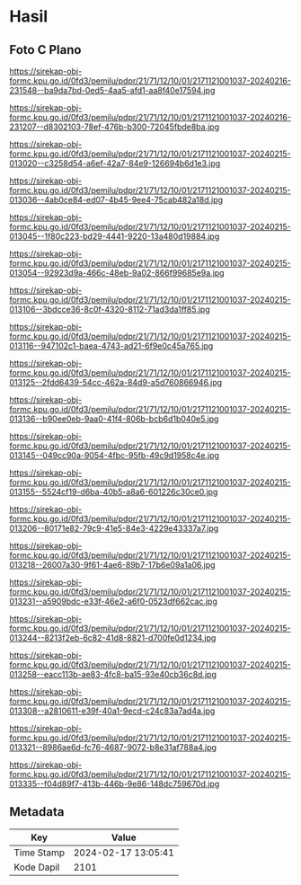# Hasil

## Foto C Plano

https://sirekap-obj-formc.kpu.go.id/0fd3/pemilu/pdpr/21/71/12/10/01/2171121001037-20240216-231548--ba9da7bd-0ed5-4aa5-afd1-aa8f40e17594.jpg

https://sirekap-obj-formc.kpu.go.id/0fd3/pemilu/pdpr/21/71/12/10/01/2171121001037-20240216-231207--d8302103-78ef-476b-b300-72045fbde8ba.jpg

https://sirekap-obj-formc.kpu.go.id/0fd3/pemilu/pdpr/21/71/12/10/01/2171121001037-20240215-013020--c3258d54-a6ef-42a7-84e9-126694b6d1e3.jpg

https://sirekap-obj-formc.kpu.go.id/0fd3/pemilu/pdpr/21/71/12/10/01/2171121001037-20240215-013036--4ab0ce84-ed07-4b45-9ee4-75cab482a18d.jpg

https://sirekap-obj-formc.kpu.go.id/0fd3/pemilu/pdpr/21/71/12/10/01/2171121001037-20240215-013045--1f80c223-bd29-4441-9220-13a480d19884.jpg

https://sirekap-obj-formc.kpu.go.id/0fd3/pemilu/pdpr/21/71/12/10/01/2171121001037-20240215-013054--92923d9a-466c-48eb-9a02-866f99685e9a.jpg

https://sirekap-obj-formc.kpu.go.id/0fd3/pemilu/pdpr/21/71/12/10/01/2171121001037-20240215-013106--3bdcce36-8c0f-4320-8112-71ad3da1ff85.jpg

https://sirekap-obj-formc.kpu.go.id/0fd3/pemilu/pdpr/21/71/12/10/01/2171121001037-20240215-013116--947102c1-baea-4743-ad21-6f9e0c45a765.jpg

https://sirekap-obj-formc.kpu.go.id/0fd3/pemilu/pdpr/21/71/12/10/01/2171121001037-20240215-013125--2fdd6439-54cc-462a-84d9-a5d760866946.jpg

https://sirekap-obj-formc.kpu.go.id/0fd3/pemilu/pdpr/21/71/12/10/01/2171121001037-20240215-013136--b90ee0eb-9aa0-41f4-806b-bcb6d1b040e5.jpg

https://sirekap-obj-formc.kpu.go.id/0fd3/pemilu/pdpr/21/71/12/10/01/2171121001037-20240215-013145--049cc90a-9054-4fbc-95fb-49c9d1958c4e.jpg

https://sirekap-obj-formc.kpu.go.id/0fd3/pemilu/pdpr/21/71/12/10/01/2171121001037-20240215-013155--5524cf19-d6ba-40b5-a8a6-601226c30ce0.jpg

https://sirekap-obj-formc.kpu.go.id/0fd3/pemilu/pdpr/21/71/12/10/01/2171121001037-20240215-013206--80171e82-79c9-41e5-84e3-4229e43337a7.jpg

https://sirekap-obj-formc.kpu.go.id/0fd3/pemilu/pdpr/21/71/12/10/01/2171121001037-20240215-013218--26007a30-9f61-4ae6-89b7-17b6e09a1a06.jpg

https://sirekap-obj-formc.kpu.go.id/0fd3/pemilu/pdpr/21/71/12/10/01/2171121001037-20240215-013231--a5909bdc-e33f-46e2-a6f0-0523df662cac.jpg

https://sirekap-obj-formc.kpu.go.id/0fd3/pemilu/pdpr/21/71/12/10/01/2171121001037-20240215-013244--8213f2eb-6c82-41d8-8821-d700fe0d1234.jpg

https://sirekap-obj-formc.kpu.go.id/0fd3/pemilu/pdpr/21/71/12/10/01/2171121001037-20240215-013258--eacc113b-ae83-4fc8-ba15-93e40cb36c8d.jpg

https://sirekap-obj-formc.kpu.go.id/0fd3/pemilu/pdpr/21/71/12/10/01/2171121001037-20240215-013308--a2810611-e39f-40a1-9ecd-c24c83a7ad4a.jpg

https://sirekap-obj-formc.kpu.go.id/0fd3/pemilu/pdpr/21/71/12/10/01/2171121001037-20240215-013321--8986ae6d-fc76-4687-9072-b8e31af788a4.jpg

https://sirekap-obj-formc.kpu.go.id/0fd3/pemilu/pdpr/21/71/12/10/01/2171121001037-20240215-013335--f04d89f7-413b-446b-9e86-148dc759670d.jpg


## Metadata

| Key        | Value               |
| ---------- | ------------------- |
| Time Stamp | 2024-02-17 13:05:41 |
| Kode Dapil | 2101                |



